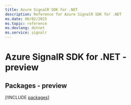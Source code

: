```yaml
---
title: Azure SignalR SDK for .NET
description: Reference for Azure SignalR SDK for .NET
ms.date: 06/02/2025
ms.topic: reference
ms.devlang: dotnet
ms.service: signalr
---
```

# Azure SignalR SDK for .NET - preview
## Packages - preview
[!INCLUDE [packages](signalr-index.md)]